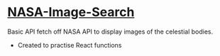# [NASA-Image-Search](https://rbalendra.github.io/nasa-image-search) 

Basic API fetch off NASA API to display images of the celestial bodies. 

- Created to practise React functions 
